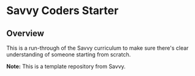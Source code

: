 # Savvy Coders Starter

## Overview

This is a run-through of the Savvy curriculum to make sure there's clear understanding of someone starting from scratch.

**Note:** This is a template repository from Savvy.
